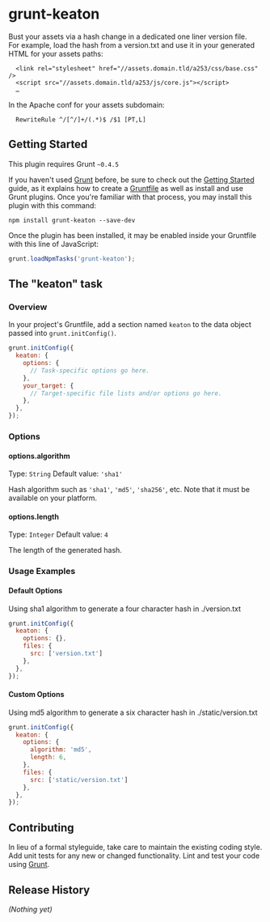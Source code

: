 # grunt-keaton

Bust your assets via a hash change in a dedicated one liner version file.   
For example, load the hash from a version.txt and use it in your generated HTML for your assets paths:  
```
  <link rel="stylesheet" href="//assets.domain.tld/a253/css/base.css" />
  <script src="//assets.domain.tld/a253/js/core.js"></script>
  …
```
  
In the Apache conf for your assets subdomain:  
```
  RewriteRule ^/[^/]+/(.*)$ /$1 [PT,L]
```


## Getting Started
This plugin requires Grunt `~0.4.5`

If you haven't used [Grunt](http://gruntjs.com/) before, be sure to check out the [Getting Started](http://gruntjs.com/getting-started) guide, as it explains how to create a [Gruntfile](http://gruntjs.com/sample-gruntfile) as well as install and use Grunt plugins. Once you're familiar with that process, you may install this plugin with this command:

```shell
npm install grunt-keaton --save-dev
```

Once the plugin has been installed, it may be enabled inside your Gruntfile with this line of JavaScript:

```js
grunt.loadNpmTasks('grunt-keaton');
```

## The "keaton" task

### Overview
In your project's Gruntfile, add a section named `keaton` to the data object passed into `grunt.initConfig()`.

```js
grunt.initConfig({
  keaton: {
    options: {
      // Task-specific options go here.
    },
    your_target: {
      // Target-specific file lists and/or options go here.
    },
  },
});
```

### Options

#### options.algorithm
Type: `String`
Default value: `'sha1'`

Hash algorithm such as `'sha1'`, `'md5'`, `'sha256'`, etc.
Note that it must be available on your platform.

#### options.length
Type: `Integer`
Default value: `4`

The length of the generated hash.

### Usage Examples

#### Default Options
Using sha1 algorithm to generate a four character hash in ./version.txt

```js
grunt.initConfig({
  keaton: {
    options: {},
    files: {
      src: ['version.txt']
    },
  },
});
```

#### Custom Options
Using md5 algorithm to generate a six character hash in ./static/version.txt

```js
grunt.initConfig({
  keaton: {
    options: {
      algorithm: 'md5',
      length: 6,
    },
    files: {
      src: ['static/version.txt']
    },
  },
});
```

## Contributing
In lieu of a formal styleguide, take care to maintain the existing coding style. Add unit tests for any new or changed functionality. Lint and test your code using [Grunt](http://gruntjs.com/).

## Release History
_(Nothing yet)_
